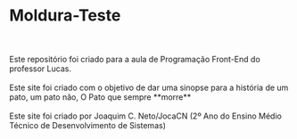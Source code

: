 # Moldura-Teste
<br>
<br>
Este repositório foi criado para a aula de Programação Front-End do professor Lucas. <br>
<br>
Este site foi criado com o objetivo de dar uma sinopse para a história de um pato, um pato não, O Pato que sempre **morre** <br>
<br>
Este site foi criado por Joaquim C. Neto/JocaCN (2º Ano do Ensino Médio Técnico de Desenvolvimento de Sistemas) <br>
